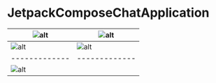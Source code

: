 # JetpackComposeChatApplication
| ![alt](https://i.imgur.com/bk7fBet.png) | ![alt](https://i.imgur.com/tZgJHOb.png) |
| ------------- | ------------- |
| ![alt](https://i.imgur.com/T1BpiPL.png) | ![alt](https://i.imgur.com/0LlaL6Z.png) |
| ------------- | ------------- |
| ![alt](https://i.imgur.com/R9XO6pq.png) |
